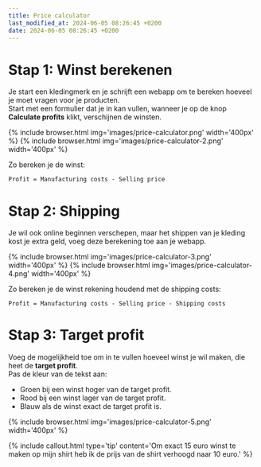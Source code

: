 ```yaml
---
title: Price calculator
last_modified_at: 2024-06-05 08:26:45 +0200
date: 2024-06-05 08:26:45 +0200
---
```


# Stap 1: Winst berekenen

Je start een kledingmerk en je schrijft een webapp om te bereken hoeveel je moet vragen voor je producten.  
Start met een formulier dat je in kan vullen, wanneer je op de knop **Calculate profits** klikt, verschijnen de winsten.

{% include browser.html img='images/price-calculator.png' width='400px' %}
{% include browser.html img='images/price-calculator-2.png' width='400px' %}

Zo bereken je de winst:
```
Profit = Manufacturing costs - Selling price
```

# Stap 2: Shipping

Je wil ook online beginnen verschepen, maar het shippen van je kleding kost je extra geld, voeg deze berekening toe aan je webapp.  

{% include browser.html img='images/price-calculator-3.png' width='400px' %}
{% include browser.html img='images/price-calculator-4.png' width='400px' %}

Zo bereken je de winst rekening houdend met de shipping costs:
```
Profit = Manufacturing costs - Selling price - Shipping costs
```

# Stap 3: Target profit

Voeg de mogelijkheid toe om in te vullen hoeveel winst je wil maken, die heet de **target profit**.  
Pas de kleur van de tekst aan:
- <span class="goodText">Groen</span> bij een winst <span class="goodText">hoger</span> van de target profit.
- <span class='badText'>Rood</span> bij een winst <span class='badText'>lager</span> van de target profit.
- <span class='blueText'>Blauw</span> als de winst <span class='blueText'>exact</span> de target profit is.

{% include browser.html img='images/price-calculator-5.png' width='400px' %}

{% include callout.html type='tip' content='Om exact 15 euro winst te maken op mijn shirt heb ik de prijs van de shirt verhoogd naar 10 euro.' %}